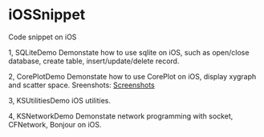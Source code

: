 iOSSnippet
==============================

Code snippet on iOS

1, SQLiteDemo
Demonstate how to use sqlite on iOS, such as open/close database, create table, insert/update/delete record.

2, CorePlotDemo
Demonstate how to use CorePlot on iOS, display xygraph and scatter space.
Sreenshots:
[Screenshots](https://github.com/kesalin/iOSSnippet/blob/master/CorePlotDemo/Note01.png)

3, KSUtilitiesDemo
iOS utilities.

4, KSNetworkDemo
Demonstate network programming with socket, CFNetwork, Bonjour on iOS.

